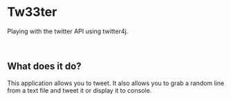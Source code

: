 <h1>Tw33ter</h1>
<p>Playing with the twitter API using twitter4j.</p>
<br>
<h2>What does it do?</h2>
<p>This application allows you to tweet. It also allows you to grab a random line from a text file and tweet it or display it to console.</p> 
